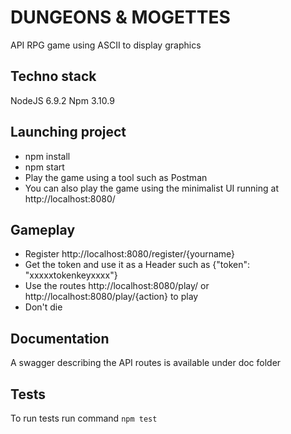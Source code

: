 # DUNGEONS & MOGETTES                    
 
API RPG game using ASCII to display graphics

## Techno stack
NodeJS 6.9.2
Npm 3.10.9


## Launching project
- npm install
- npm start
- Play the game using a tool such as Postman
- You can also play the game using the minimalist UI running at http://localhost:8080/


## Gameplay
- Register http://localhost:8080/register/{yourname}
- Get the token and use it as a Header such as {"token": "xxxxxtokenkeyxxxx"}
- Use the routes http://localhost:8080/play/ or http://localhost:8080/play/{action} to play
- Don't die


## Documentation
A swagger describing the API routes is available under doc folder

## Tests
To run tests run command `npm test`

